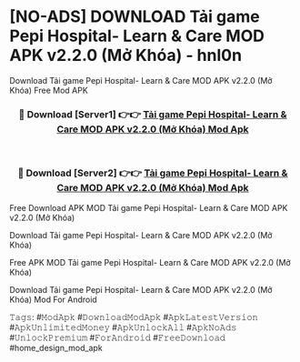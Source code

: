 # [NO-ADS] DOWNLOAD Tải game Pepi Hospital- Learn & Care MOD APK v2.2.0 (Mở Khóa) - hnl0n
Download Tải game Pepi Hospital- Learn & Care MOD APK v2.2.0 (Mở Khóa) Free Mod APK

<div align="center">
<h3>🔴 Download [Server1] 👉👉 <a href="https://apk-comot.site?title=Tải_game_Pepi_Hospital-_Learn_&_Care_MOD_APK_v2.2.0_(Mở_Khóa)">Tải game Pepi Hospital- Learn & Care MOD APK v2.2.0 (Mở Khóa) Mod Apk</a></h3><br>

<h3>🔴 Download [Server2] 👉👉 <a href="https://apk-comot.site?title=Tải_game_Pepi_Hospital-_Learn_&_Care_MOD_APK_v2.2.0_(Mở_Khóa)">Tải game Pepi Hospital- Learn & Care MOD APK v2.2.0 (Mở Khóa) Mod Apk</a></h3>
</div>


Free Download APK MOD Tải game Pepi Hospital- Learn & Care MOD APK v2.2.0 (Mở Khóa)

Download Tải game Pepi Hospital- Learn & Care MOD APK v2.2.0 (Mở Khóa) 

Free APK MOD Tải game Pepi Hospital- Learn & Care MOD APK v2.2.0 (Mở Khóa) 

Download Tải game Pepi Hospital- Learn & Care MOD APK v2.2.0 (Mở Khóa) Mod For Android

𝚃𝚊𝚐𝚜: #𝙼𝚘𝚍𝙰𝚙𝚔 #𝙳𝚘𝚠𝚗𝚕𝚘𝚊𝚍𝙼𝚘𝚍𝙰𝚙𝚔 #𝙰𝚙𝚔𝙻𝚊𝚝𝚎𝚜𝚝𝚅𝚎𝚛𝚜𝚒𝚘𝚗 #𝙰𝚙𝚔𝚄𝚗𝚕𝚒𝚖𝚒𝚝𝚎𝚍𝙼𝚘𝚗𝚎𝚢 #𝙰𝚙𝚔𝚄𝚗𝚕𝚘𝚌𝚔𝙰𝚕𝚕 #𝙰𝚙𝚔𝙽𝚘𝙰𝚍𝚜 #𝚄𝚗𝚕𝚘𝚌𝚔𝙿𝚛𝚎𝚖𝚒𝚞𝚖 #𝙵𝚘𝚛𝙰𝚗𝚍𝚛𝚘𝚒𝚍 #𝙵𝚛𝚎𝚎𝙳𝚘𝚠𝚗𝚕𝚘𝚊𝚍 #home_design_mod_apk